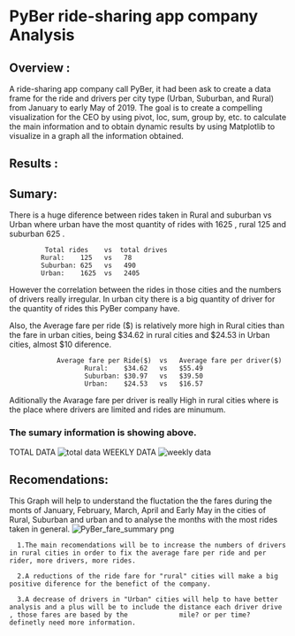 # PyBer ride-sharing app company Analysis

## Overview :

A ride-sharing app company call PyBer, it had been ask to create a data frame for the ride and drivers per city type (Urban, Suburban, and Rural) from January to early May of 2019. The goal is to create a compelling visualization for the CEO by using pivot, loc, sum, group by, etc. to calculate the main information and to obtain dynamic results by using Matplotlib to visualize in a graph all the information obtained.

## Results :

## Sumary: 

 There is a huge diference between rides taken in Rural and suburban vs Urban where urban have the most quantity of rides with 1625 , rural 125 and suburban 625 .

             Total rides    vs  total drives
            Rural:    125   vs   78
            Suburban: 625   vs   490
            Urban:    1625  vs   2405
            
 However the correlation between the rides in those cities and the numbers of drivers really irregular. In urban city there is a big quantity of driver for the quantity of rides this PyBer company have.

 Also, the Average fare per ride ($) is relatively more high in Rural cities than the fare in urban cities, being $34.62 in rural cities and $24.53 in Urban cities, almost $10 diference.
 
                Average fare per Ride($)  vs   Average fare per driver($)
                       Rural:    $34.62   vs   $55.49
                       Suburban: $30.97   vs   $39.50
                       Urban:    $24.53   vs   $16.57       
                       
Aditionally the Avarage fare per driver is really High in rural cities where is the place where drivers are limited and rides are minumum. 

### The sumary information is showing above.
TOTAL DATA
![total data](https://user-images.githubusercontent.com/82455263/119567134-8da09e80-bd71-11eb-9f06-ec6944c3814d.png)
WEEKLY DATA
![weekly data](https://user-images.githubusercontent.com/82455263/119567149-91342580-bd71-11eb-8a05-5e994c1d94ab.png)

## Recomendations:

This Graph will help to understand the fluctation the the fares during the monts of January, February, March, April and Early May in the cities of Rural, Suburban and urban and to analyse the months with the most rides taken in general. 
![PyBer_fare_summary png](https://user-images.githubusercontent.com/82455263/119574228-022c0b00-bd7b-11eb-9308-684d195be31f.png)

      1.The main recomendations will be to increase the numbers of drivers in rural cities in order to fix the average fare per ride and per rider, more drivers, more rides. 
      
      2.A reductions of the ride fare for "rural" cities will make a big positive diference for the benefict of the company. 
      
      3.A decrease of drivers in "Urban" cities will help to have better analysis and a plus will be to include the distance each driver drive , those fares are based by the             mile? or per time? definetly need more information.


